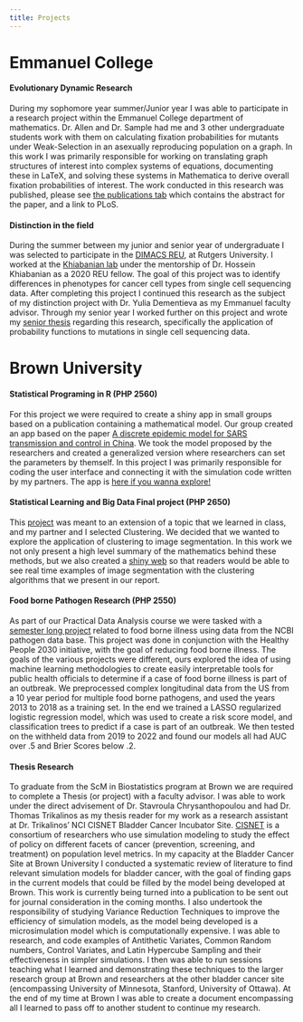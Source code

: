 ```yaml
---
title: Projects
---
```


# Emmanuel College

#### Evolutionary Dynamic Research 
 
During my sophomore year summer/Junior year I was able to participate in a research project within the Emmanuel College department of mathematics. Dr. Allen and Dr. Sample had me and 3 other undergraduate students work with them on calculating fixation probabilities for mutants under Weak-Selection in an asexually reproducing population on a graph. In this work I was primarily responsible for working on translating graph structures of interest into complex systems of equations, documenting these in LaTeX, and solving these systems in Mathematica to derive overall fixation probabilities of interest. The work conducted in this research was published, please see [the publications tab](https://timhedspeth.github.io/publication/) which contains the abstract for the paper, and a link to PLoS. 

#### Distinction in the field 

During the summer between my junior and senior year of undergraduate I was selected to participate in the [DIMACS REU](https://reu.dimacs.rutgers.edu/), at Rutgers University. I worked at the [Khiabanian lab](http://www.khiabanian-lab.org/pages/team.html) under the mentorship of Dr. Hossein Khiabanian as a 2020 REU fellow. The goal of this project was to identify differences in phenotypes for cancer cell types from single cell sequencing data. After completing this project I continued this research as the subject of my distinction project with Dr. Yulia Dementieva as my Emmanuel faculty advisor. Through my senior year I worked further on this project and wrote my [senior thesis](Distinction_Paper_draft.pdf) regarding this research, specifically the application of probability functions to mutations in single cell sequencing data. 


# Brown University 

#### Statistical Programing in R (PHP 2560)

For this project we were required to create a shiny app in small groups based on a publication containing a mathematical model. Our group created an app based on the paper [A discrete epidemic model for SARS transmission and control in China](https://doi.org/10.1016/j.mcm.2005.01.007). We took the model proposed by the researchers and created a generalized version where researchers can set the parameters by themself. In this project I was primarily responsible for coding the user interface and connecting it with the simulation code written by my partners. The app is [here if you wanna explore!](https://nliux.shinyapps.io/PHP2560-Shiny-Final-Project/)

#### Statistical Learning and Big Data Final project (PHP 2650)

This [project](php2650final.md) was meant to an extension of a topic that we learned in class, and my partner and I selected Clustering. We decided that we wanted to explore the application of clustering to image segmentation. In this work we not only present a high level summary of the mathematics behind these methods, but we also created a [shiny web](https://timhedspeth1.shinyapps.io/imagesegmentationproject/) so that readers would be able to see real time examples of image segmentation with the clustering algorithms that we present in our report.

#### Food borne Pathogen Research (PHP 2550)

As part of our Practical Data Analysis course we were tasked with a [semester long project](https://github.com/timhedspeth/PHP-2550-Final-Project) related to food borne illness using data from the NCBI pathogen data base. This project was done in conjunction with the Healthy People 2030 initiative, with the goal of reducing food borne illness. The goals of the various projects were different, ours explored the idea of using machine learning methodologies to create easily interpretable tools for public health officials to determine if a case of food borne illness is part of an outbreak. We preprocessed complex longitudinal data from the US from a 10 year period for multiple food borne pathogens, and used the years 2013 to 2018 as a training set. In the end we trained a LASSO regularized logistic regression model, which was used to create a risk score model, and classification trees to predict if a case is part of an outbreak. We then tested on the withheld data from 2019 to 2022 and found our models all had AUC over .5 and Brier Scores below .2. 


#### Thesis Research

To graduate from the ScM in Biostatistics program at Brown we are required to complete a Thesis (or project) with a faculty advisor. I was able to work under the direct advisement of Dr. Stavroula Chrysanthopoulou and had Dr. Thomas Trikalinos as my thesis reader for my work as a research assistant at Dr. Trikalinos’ NCI CISNET Bladder Cancer Incubator Site. [CISNET](https://cisnet.cancer.gov/) is a consortium of researchers who use simulation modeling to study the effect of policy on different facets of cancer (prevention, screening, and treatment) on population level metrics. In my capacity at the Bladder Cancer Site at Brown University I conducted a systematic review of literature to find relevant simulation models for bladder cancer, with the goal of finding gaps in the current models that could be filled by the model being developed at Brown. This work is currently being turned into a publication to be sent out for journal consideration in the coming months. I also undertook the responsibility of studying Variance Reduction Techniques to improve the efficiency of simulation models, as the model being developed is a microsimulation model which is computationally expensive. I was able to research, and code examples of Antithetic Variates, Common Random numbers, Control Variates, and Latin Hypercube Sampling and their effectiveness in simpler simulations. I then was able to run sessions teaching what I learned and demonstrating these techniques to the larger research group at Brown and researchers at the other bladder cancer site (encompassing University of Minnesota, Stanford, University of Ottawa). At the end of my time at Brown I was able to create a document encompassing all I learned to pass off to another student to continue my research. 
